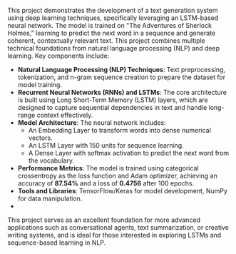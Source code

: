 This project demonstrates the development of a text generation system using deep learning techniques, specifically leveraging an LSTM-based neural network. The model is trained on "The Adventures of Sherlock Holmes," learning to predict the next word in a sequence and generate coherent, contextually relevant text. This project combines multiple technical foundations from natural language processing (NLP) and deep learning. Key components include:

- **Natural Language Processing (NLP) Techniques**: Text preprocessing, tokenization, and n-gram sequence creation to prepare the dataset for model training.
- **Recurrent Neural Networks (RNNs) and LSTMs**: The core architecture is built using Long Short-Term Memory (LSTM) layers, which are designed to capture sequential dependencies in text and handle long-range context effectively.
- **Model Architecture**: The neural network includes:
  - An Embedding Layer to transform words into dense numerical vectors.
  - An LSTM Layer with 150 units for sequence learning.
  - A Dense Layer with softmax activation to predict the next word from the vocabulary.
- **Performance Metrics**: The model is trained using categorical crossentropy as the loss function and Adam optimizer, achieving an accuracy of **87.54%** and a loss of **0.4756** after 100 epochs.
- **Tools and Libraries**: TensorFlow/Keras for model development, NumPy for data manipulation.
- 
This project serves as an excellent foundation for more advanced applications such as conversational agents, text summarization, or creative writing systems, and is ideal for those interested in exploring LSTMs and sequence-based learning in NLP.
